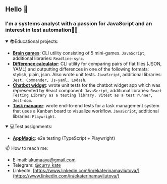 ## Hello 👋
### I'm a systems analyst with a passion for JavaScript and an interest in test automation👩‍💻
<details open="true">
  <summary>📚Educational projects:</summary>
  
  - **[Brain games](https://github.com/EkaterinaMavliutova/Brain_games)**: CLI utility consisting of 5 mini-games. `JavaScript`, additional libraries: `Readline-sync`.
  - **[Difference calculator](https://github.com/EkaterinaMavliutova/Difference_calculator)**: CLI utility for comparing pairs of flat files (JSON, YAML) and outputting differences in one of the following formats: stylish, plain, json. Also wrote unit tests. `JavaScript`, additional libraries: `Jest, Commander, Js-yaml, Lodash`.
  - **[Chatbot widget](https://github.com/EkaterinaMavliutova/Chatbot_widget)**: wrote unit tests for the chatbot widget app which was represented by React component. `JavaScript`, additional libraries: `React Testing Library as a testing library, Vitest as a test runner, Jest-dom`.
  - **[Task manager](https://github.com/EkaterinaMavliutova/Task_manager)**: wrote end-to-end tests for a task management system that uses a Kanban board to visualize workflow. `JavaScript`, additional libraries: `Playwright`.
</details>

<details open="true">
  <summary>💻Test assignments:</summary>

  - **[AppMagic](https://github.com/EkaterinaMavliutova/AppMagic_test_assignment_ts)**: e2e testing (TypeScript + Playwright)
</details>
  
📫 How to reach me:
- E-mail: [akumaaya@gmail.com](akumaaya@gmail.com)
- Telegram: [@curry_kate](https://telegram.me/curry_kate)
- LinkedIn: [https://www.linkedin.com/in/ekaterinamavliutova/](https://www.linkedin.com/in/ekaterinamavliutova/)
